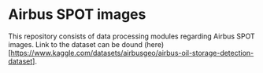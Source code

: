 # Airbus SPOT images
This repository consists of data processing modules regarding Airbus SPOT images. Link to the dataset can be dound (here)[https://www.kaggle.com/datasets/airbusgeo/airbus-oil-storage-detection-dataset].
